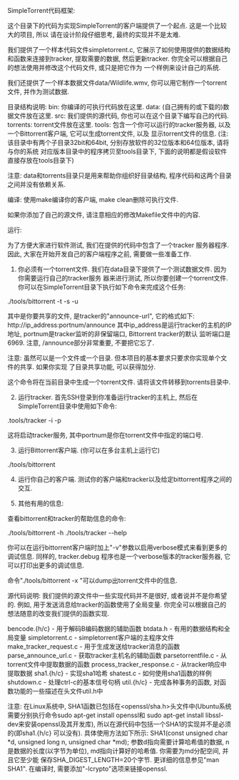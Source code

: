 
SimpleTorrent代码框架:

这个目录下的代码为实现SimpleTorrent的客户端提供了一个起点. 这是一个比较大的项目, 所以
请在设计阶段仔细思考, 最终的实现并不是太难.

我们提供了一个样本代码文件simpletorrent.c, 它展示了如何使用提供的数据结构和函数来连接到tracker,
提取需要的数据, 然后更新tracker. 你完全可以根据自己的想法使用并修改这个代码文件, 或只是把它作为
一个样例来设计自己的系统.

我们还提供了一个样本数据文件data/Wildlife.wmv, 你可以用它制作一个torrent文件, 并作为测试数据.

目录结构说明:
  bin:  你编译的可执行代码放在这里.
  data: (自己拥有的或下载的)数据文件放在这里.
  src:  我们提供的源代码, 你也可以在这个目录下编写自己的代码.
  torrents: torrent文件放在这里.
  tools: 包含一个你可以运行的tracker服务器, 以及一个Bittorrent客户端, 它可以生成torrent文件, 以及
显示torrent文件的信息.
(注: 该目录中有两个子目录32bit和64bit, 分别存放软件的32位版本和64位版本, 请将与你的系统
对应版本目录中的程序拷贝至tools目录下, 下面的说明都是假设软件直接存放在tools目录下)

  注意: data和torrents目录只是用来帮助你组织好目录结构, 程序代码和这两个目录之间并没有依赖关系.

编译:
  使用make编译你的客户端, make clean删除可执行文件.

  如果你添加了自己的源文件, 请注意相应的修改Makefile文件中的内容.

运行:

为了方便大家进行软件测试, 我们在提供的代码中包含了一个tracker
服务器程序.	因此, 大家在开始开发自己的客户端程序之前, 需要做一些准备工作.

1) 你必须有一个torrent文件. 我们在data目录下提供了一个测试数据文件. 因为你需要运行自己的tracker服务
   器来进行测试, 所以你要创建一个torrent文件. 你可以在SimpleTorrent目录下执行如下命令来完成这个任务:

./tools/bittorrent -t <data file> -s <torrent file> -u <tracker url> 

其中<data file>是你要共享的文件, <tracker url>是tracker的"announce-url", 它的格式如下:
http://ip_address:portnum/announce 
其中ip_address是运行tracker的主机的IP地址, portnum是tracker监听的非保留端口, Bittorrent tracker的默认
监听端口是6969. 注意, /announce部分非常重要, 不要把它忘了.

注意: 虽然<data file>可以是一个文件或一个目录. 但本项目的基本要求只要求你实现单个文件的共享. 如果你实现
了目录共享功能, 可以获得加分.

这个命令将在当前目录中生成一个torrent文件<torrent file>. 请将该文件转移到torrents目录中.

2) 运行tracker. 首先SSH登录到你准备运行tracker的主机上, 然后在SimpleTorrent目录中使用如下命令:

.tools/tracker -i <ip> -p <portnum>

这将启动tracker服务, 其中portnum是你在torrent文件中指定的端口号.

3) 运行Bittorrent客户端. (你可以在多台主机上运行它)

./tools/bittorrent <torrent file> 

4) 运行你自己的客户端. 测试你的客户端和tracker以及给定bittorrent程序之间的交互.

5) 其他有用的信息:

查看bittorrent和tracker的帮助信息的命令:

./tools/bittorrent -h
./tools/tracker --help

你可以在运行bittorrent客户端时加上"-v"参数以启用verbose模式来看到更多的调试信息. 同样的, tracker.debug
程序也是一个verbose版本的tracker服务器, 它可以打印出更多的调试信息.

命令"./tools/bittorrent -x <torrent file>"可以dump出torrent文件中的信息.

源代码说明:
  我们提供的源文件中一些实现代码并不是很好, 或者说并不是你希望的. 例如, 用于发送消息给tracker的函数使用了全局变量. 
  你完全可以根据自己的想法随意的改变我们提供的函数实现.

  bencode.{h/c} - 用于解码B编码数据的辅助函数
  btdata.h      - 有用的数据结构和全局变量
  simpletorrent.c - simpletorrent客户端的主程序文件
  make_tracker_request.c - 用于生成发送给tracker消息的函数
  parse_announce_url.c - 获取tracker主机名的辅助函数
  parsetorrentfile.c - 从torrent文件中提取数据的函数
  process_tracker_response.c - 从tracker响应中提取数据
  sha1.{h/c} - 实现sha1哈希
  shatest.c - 如何使用sha1函数的样例
  shutdown.c - 处理ctrl-c的基本信号句柄
  util.{h/c} - 完成各种事务的函数, 对函数功能的一些描述在头文件util.h中

  注意: 在Linux系统中, SHA1函数已包括在<openssl/sha.h>头文件中(Ubuntu系统需要分别执行命令sudo apt-get install openssl和
  sudo apt-get install libssl-dev来安装openssl及其开发库), 所以在源代码中包括一个SHA1的实现并不是必须的(即sha1.{h/c}
  可以没有). 具体使用方法如下所示:
  SHA1(const unsigned char *d, unsigned long n, unsigned char *md);
  参数d指向需要计算哈希值的数据, n是数据的长度(以字节为单位), md指向计算好的哈希值. 你需要为md分配空间, 并且它至少能
  保存SHA_DIGEST_LENGTH=20个字节. 更详细的信息参见"man SHA1".
  在编译时, 需要添加"-lcrypto"选项来链接openssl.



